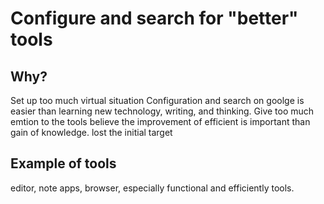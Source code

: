 # Configure and search for "better" tools
## Why?
Set up too much virtual situation
Configuration and search on goolge is easier than learning new technology, 
writing, and thinking.
Give too much emtion to the tools
believe the improvement of efficient is important than gain of knowledge.
lost the initial target

## Example of tools
editor, note apps, browser, especially functional and efficiently tools.
